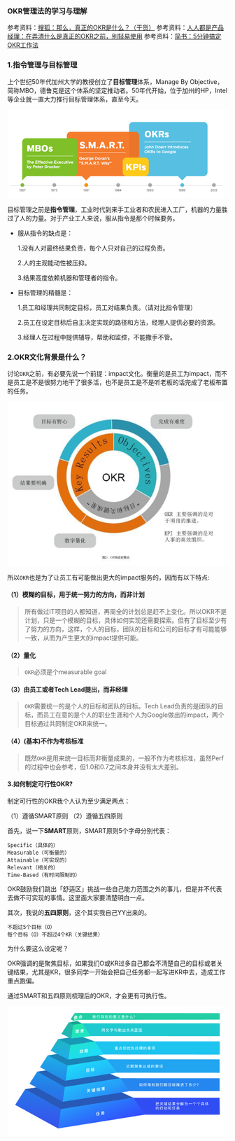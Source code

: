 ### OKR管理法的学习与理解

参考资料：[搜狐：那么，真正的OKR是什么？（干货）](http://www.sohu.com/a/244098127_263537)
参考资料：[人人都是产品经理：在弄清什么是真正的OKR之前，别轻易使用](http://www.woshipm.com/zhichang/765124.html)
参考资料：[简书：5分钟搞定OKR工作法](https://www.jianshu.com/p/09c6d7d89175)

### 1.指令管理与目标管理

上个世纪50年代加州大学的教授创立了**目标管理**体系，Manage By Objective，简称MBO，德鲁克是这个体系的坚定推动者。50年代开始，位于加州的HP，Intel等企业就一直大力推行目标管理体系，直至今天。

![](/assets/others004_02.jpg)

目标管理之前是**指令管理**，工业时代到来手工业者和农民进入工厂，机器的力量胜过了人的力量。对于产业工人来说，服从指令是那个时候要务。

* 服从指令的缺点是：

  1.没有人对最终结果负责，每个人只对自己的过程负责。

  2.人的主观能动性被压抑。

  3.结果高度依赖机器和管理者的指令。

* 目标管理的精髓是：

  1.员工和经理共同制定目标，员工对结果负责。（请对比指令管理）

  2.员工在设定目标后自主决定实现的路径和方法，经理人提供必要的资源。

  3.经理人在过程中提供辅导，帮助和监控，不能撒手不管。
  
### 2.OKR文化背景是什么？

讨论`OKR`之前，有必要先说一个前提：impact文化。衡量的是员工为impact，而不是员工是不是很努力地干了很多活，也不是员工是不是听老板的话完成了老板布置的任务。

![](/assets/others004_01.jpeg)

所以`OKR`也是为了让员工有可能做出更大的impact服务的，因而有以下特点:

#### （1）模糊的目标，用于统一努力的方向，而非计划
>所有做过IT项目的人都知道，再周全的计划总是赶不上变化。所以OKR不是计划，只是一个模糊的目标，具体如何实现还需要探索。但有了目标至少有了努力的方向，这样，个人的目标，团队的目标和公司的目标才有可能能够一致，从而为产生更大的impact提供可能。

#### （2）量化
>`OKR`必须是个measurable goal

#### （3）由员工或者Tech Lead提出，而非经理
>`OKR`需要统一的是个人的目标和团队的目标。Tech Lead负责的是团队的目标，而员工在意的是个人的职业生涯和个人为Google做出的impact，两个目标通过共同制定OKR来统一。

#### （4）(基本)不作为考核标准
>既然`OKR`是用来统一目标而非衡量成果的，一般不作为考核标准，虽然Perf的过程中也会参考，但1.0和0.7之间本身并没有太大差别。


#### 3.如何制定可行性OKR?

制定可行性的OKR我个人认为至少满足两点：

（1）遵循SMART原则
（2）遵循五四原则

首先，说一下**SMART**原则，SMART原则5个字母分别代表：
```
Specific（具体的）
Measurable（可衡量的）
Attainable（可实现的）
Relevant（相关的）
Time-Based（有时间限制的）
```
OKR鼓励我们跳出「舒适区」挑战一些自己能力范围之外的事儿，但是并不代表去做不可实现的事情。这里面大家要清楚明白一点。

其次，我说的**五四原则**，这个其实我自己YY出来的。

```
不超过5个目标（O）
每个目标（O）不超过4个KR（关键结果）
```

为什么要这么设定呢？

OKR强调的是聚焦目标，如果我们O或KR过多自己都会不清楚自己的目标或者关键结果，尤其是KR，很多同学一开始会把自己任务都一起写进KR中去，造成工作重点跑偏。

通过SMART和五四原则梳理后的OKR，才会更有可执行性。

![](/assets/others_03.jpg)
